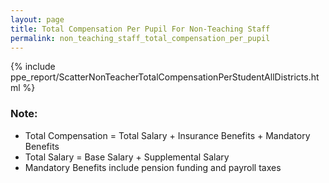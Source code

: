 ```yaml
---
layout: page
title: Total Compensation Per Pupil For Non-Teaching Staff
permalink: non_teaching_staff_total_compensation_per_pupil
---
```



{% include ppe_report/ScatterNonTeacherTotalCompensationPerStudentAllDistricts.html %}

### Note:
- Total Compensation = Total Salary + Insurance Benefits + Mandatory Benefits
- Total Salary = Base Salary + Supplemental Salary
- Mandatory Benefits include pension funding and payroll taxes

